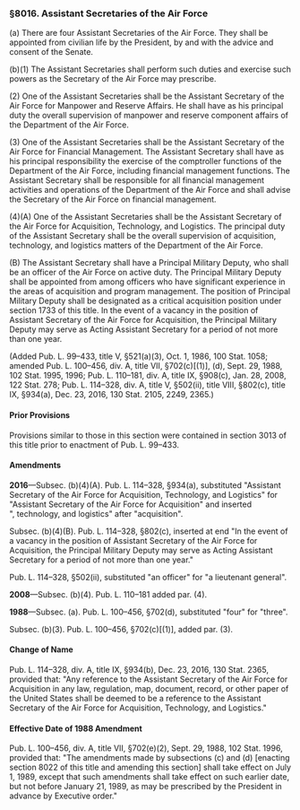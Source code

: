 ### §8016. Assistant Secretaries of the Air Force ###

(a) There are four Assistant Secretaries of the Air Force. They shall be appointed from civilian life by the President, by and with the advice and consent of the Senate.

(b)(1) The Assistant Secretaries shall perform such duties and exercise such powers as the Secretary of the Air Force may prescribe.

(2) One of the Assistant Secretaries shall be the Assistant Secretary of the Air Force for Manpower and Reserve Affairs. He shall have as his principal duty the overall supervision of manpower and reserve component affairs of the Department of the Air Force.

(3) One of the Assistant Secretaries shall be the Assistant Secretary of the Air Force for Financial Management. The Assistant Secretary shall have as his principal responsibility the exercise of the comptroller functions of the Department of the Air Force, including financial management functions. The Assistant Secretary shall be responsible for all financial management activities and operations of the Department of the Air Force and shall advise the Secretary of the Air Force on financial management.

(4)(A) One of the Assistant Secretaries shall be the Assistant Secretary of the Air Force for Acquisition, Technology, and Logistics. The principal duty of the Assistant Secretary shall be the overall supervision of acquisition, technology, and logistics matters of the Department of the Air Force.

(B) The Assistant Secretary shall have a Principal Military Deputy, who shall be an officer of the Air Force on active duty. The Principal Military Deputy shall be appointed from among officers who have significant experience in the areas of acquisition and program management. The position of Principal Military Deputy shall be designated as a critical acquisition position under section 1733 of this title. In the event of a vacancy in the position of Assistant Secretary of the Air Force for Acquisition, the Principal Military Deputy may serve as Acting Assistant Secretary for a period of not more than one year.

(Added Pub. L. 99–433, title V, §521(a)(3), Oct. 1, 1986, 100 Stat. 1058; amended Pub. L. 100–456, div. A, title VII, §702(c)[(1)], (d), Sept. 29, 1988, 102 Stat. 1995, 1996; Pub. L. 110–181, div. A, title IX, §908(c), Jan. 28, 2008, 122 Stat. 278; Pub. L. 114–328, div. A, title V, §502(ii), title VIII, §802(c), title IX, §934(a), Dec. 23, 2016, 130 Stat. 2105, 2249, 2365.)

#### Prior Provisions ####

Provisions similar to those in this section were contained in section 3013 of this title prior to enactment of Pub. L. 99–433.

#### Amendments ####

**2016**—Subsec. (b)(4)(A). Pub. L. 114–328, §934(a), substituted "Assistant Secretary of the Air Force for Acquisition, Technology, and Logistics" for "Assistant Secretary of the Air Force for Acquisition" and inserted ", technology, and logistics" after "acquisition".

Subsec. (b)(4)(B). Pub. L. 114–328, §802(c), inserted at end "In the event of a vacancy in the position of Assistant Secretary of the Air Force for Acquisition, the Principal Military Deputy may serve as Acting Assistant Secretary for a period of not more than one year."

Pub. L. 114–328, §502(ii), substituted "an officer" for "a lieutenant general".

**2008**—Subsec. (b)(4). Pub. L. 110–181 added par. (4).

**1988**—Subsec. (a). Pub. L. 100–456, §702(d), substituted "four" for "three".

Subsec. (b)(3). Pub. L. 100–456, §702(c)[(1)], added par. (3).

#### Change of Name ####

Pub. L. 114–328, div. A, title IX, §934(b), Dec. 23, 2016, 130 Stat. 2365, provided that: "Any reference to the Assistant Secretary of the Air Force for Acquisition in any law, regulation, map, document, record, or other paper of the United States shall be deemed to be a reference to the Assistant Secretary of the Air Force for Acquisition, Technology, and Logistics."

#### Effective Date of 1988 Amendment ####

Pub. L. 100–456, div. A, title VII, §702(e)(2), Sept. 29, 1988, 102 Stat. 1996, provided that: "The amendments made by subsections (c) and (d) [enacting section 8022 of this title and amending this section] shall take effect on July 1, 1989, except that such amendments shall take effect on such earlier date, but not before January 21, 1989, as may be prescribed by the President in advance by Executive order."